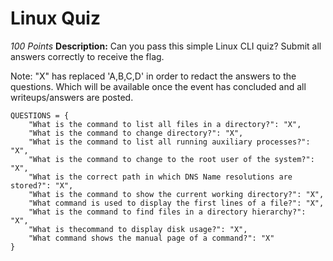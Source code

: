 # Linux Quiz
*100 Points*
**Description:** Can you pass this simple Linux CLI quiz? Submit all answers correctly to receive the flag.


Note: "X" has replaced 'A,B,C,D' in order to redact the answers to the questions. Which will be available once the event has concluded and all writeups/answers are posted.
```
QUESTIONS = {
    "What is the command to list all files in a directory?": "X",
    "What is the command to change directory?": "X",
    "What is the command to list all running auxiliary processes?": "X",
    "What is the command to change to the root user of the system?": "X",
    "What is the correct path in which DNS Name resolutions are stored?": "X",
    "What is the command to show the current working directory?": "X",
    "What command is used to display the first lines of a file?": "X",
    "What is the command to find files in a directory hierarchy?": "X",
    "What is thecommand to display disk usage?": "X",
    "What command shows the manual page of a command?": "X"
}
```